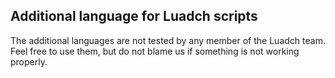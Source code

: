 ## Additional language for Luadch scripts

The additional languages are not tested by any member of the Luadch team.  
Feel free to use them, but do not blame us if something is not working properly.
